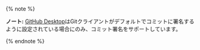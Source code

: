 {% note %}

**ノート:** [GitHub Desktop](https://desktop.github.com/)はGitクライアントがデフォルトでコミットに署名するように設定されている場合にのみ、コミット署名をサポートしています。

{% endnote %}

